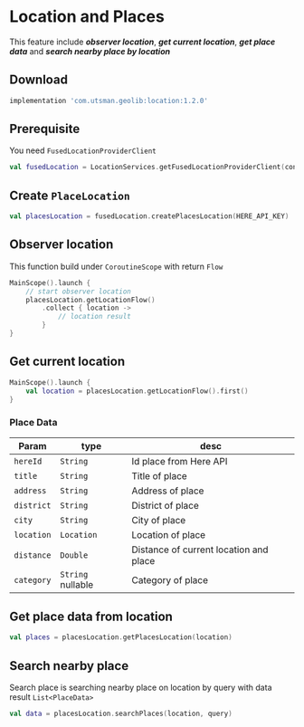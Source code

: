 
# Location and Places
This feature include ***observer location***, ***get current location***, ***get place data*** and ***search nearby place by location***

## Download
```groovy
implementation 'com.utsman.geolib:location:1.2.0'
```

## Prerequisite
You need `FusedLocationProviderClient`
```kotlin
val fusedLocation = LocationServices.getFusedLocationProviderClient(context)
```

## Create `PlaceLocation`
```kotlin
val placesLocation = fusedLocation.createPlacesLocation(HERE_API_KEY)
```

## Observer location
This function build under `CoroutineScope` with return `Flow`
```kotlin
MainScope().launch {
    // start observer location
    placesLocation.getLocationFlow()
        .collect { location ->
            // location result
        }
}
```

## Get current location 
```kotlin
MainScope().launch {
    val location = placesLocation.getLocationFlow().first()
}
```

### Place Data
|Param|type|desc|
|---|---|---|
|`hereId`|`String`|Id place from Here API|
|`title`|`String`|Title of place|
|`address`|`String`|Address of place|
|`district`|`String`|District of place|
|`city`|`String`|City of place|
|`location`|`Location`|Location of place|
|`distance`|`Double`|Distance of current location and place|
|`category`|`String` nullable |Category of place|

## Get place data from location
```kotlin
val places = placesLocation.getPlacesLocation(location)
```

## Search nearby place
Search place is searching nearby place on location by query with data result `List<PlaceData>`
```kotlin
val data = placesLocation.searchPlaces(location, query)
```

